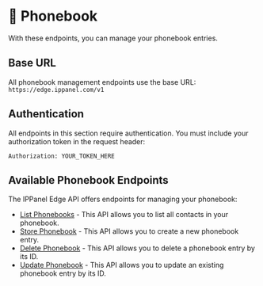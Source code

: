 # 📓 Phonebook

With these endpoints, you can manage your phonebook entries.

## Base URL

All phonebook management endpoints use the base URL: `https://edge.ippanel.com/v1`

## Authentication

All endpoints in this section require authentication. You must include your authorization token in the request header:

```
Authorization: YOUR_TOKEN_HERE
```

## Available Phonebook Endpoints

The IPPanel Edge API offers endpoints for managing your phonebook:

- [List Phonebooks](./phonebook-list) - This API allows you to list all contacts in your phonebook.
- [Store Phonebook](./store-phonebook) - This API allows you to create a new phonebook entry.
- [Delete Phonebook](./delete-phonebook) - This API allows you to delete a phonebook entry by its ID.
- [Update Phonebook](./update-phonebook) - This API allows you to update an existing phonebook entry by its ID.